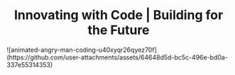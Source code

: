 <h1 align = "center"> Innovating with Code | Building for the Future </h1>
![animated-angry-man-coding-u40xyqr26qyez70f](https://github.com/user-attachments/assets/64648d5d-bc5c-496e-bd0a-337e55314353)
